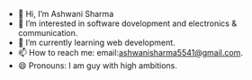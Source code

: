 - 👋 Hi, I’m Ashwani Sharma
- 👀 I’m interested in software dovelopment and electronics & communication.
- 🌱 I’m currently learning web development.
- 📫 How to reach me: email:ashwanisharma5541@gmail.com.
- 😄 Pronouns: I am guy with high ambitions.

